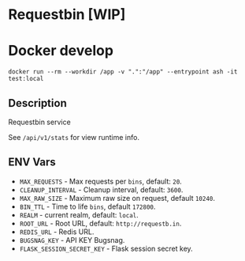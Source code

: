 # Requestbin [WIP]

# Docker develop

```
docker run --rm --workdir /app -v ".":"/app" --entrypoint ash -it test:local
```

## Description

Requestbin service

See `/api/v1/stats` for view runtime info.

## ENV Vars

* `MAX_REQUESTS` - Max requests per `bins`, default: `20`.
* `CLEANUP_INTERVAL` - Cleanup interval, default: `3600`.
* `MAX_RAW_SIZE` - Maximum raw size on request, default `10240`.
* `BIN_TTL` - Time to life `bins`, default `172800`.
* `REALM` - current realm, default: `local`.
* `ROOT_URL` - Root URL, default: `http://requestb.in`.
* `REDIS_URL` - Redis URL.
* `BUGSNAG_KEY` - API KEY Bugsnag.
* `FLASK_SESSION_SECRET_KEY` - Flask session secret key.
